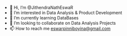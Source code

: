 - 👋 Hi, I’m @JithendraNathEswaR
- 👀 I’m interested in Data Analysis & Product Development
- 🌱 I’m currently learning DataBases
- 💞️ I’m looking to collaborate on Data Analysis Projects
- 📫 How to reach me eswarpinniboyina@gmail.com

<!---
JithendraNathEswaR/JithendraNathEswaR is a ✨ special ✨ repository because its `README.md` (this file) appears on your GitHub profile.
You can click the Preview link to take a look at your changes.
--->
